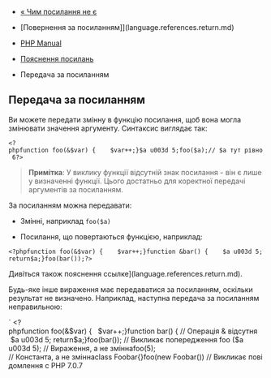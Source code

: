- [« Чим посилання не є](language.references.arent.md)
- [Повернення за посиланням]](language.references.return.md)

- [PHP Manual](index.md)
- [Пояснення посилань](language.references.md)
- Передача за посиланням

## Передача за посиланням

Ви можете передати змінну в функцію посилання, щоб вона могла
змінювати значення аргументу. Синтаксис виглядає так:

` <?phpfunction foo(&$var) {    $var++;}$a u003d 5;foo($a);// $a тут рівно 6?> `

> **Примітка**: У виклику функції відсутній знак посилання - він є
> лише у визначенні функції. Цього достатньо для коректної передачі
> аргументів за посиланням.

За посиланням можна передавати:

- Змінні, наприклад `foo($a)`

- Посилання, що повертаються функцією, наприклад:

` <?phpfunction foo(&$var) {    $var++;}function &bar() {    $a u003d 5; return$a;}foo(bar());?> `

Дивіться також пояснення
ссылке](language.references.return.md).

Будь-яке інше вираження має передаватися за посиланням, оскільки
результат не визначено. Наприклад, наступна передача за посиланням
неправильною:

` <?phpfunction foo(&$var) {   $var++;}function bar() { // Операція & відсутня    $a u003d 5; return$a;}foo(bar()); // Викликає попередження foo ($a u003d 5); // Вираження, а не зміннаfoo(5); // Константа, а не зміннаclass Foobar{}foo(new Foobar()) // Викликає повідомлення с PHP 7.0.7       
